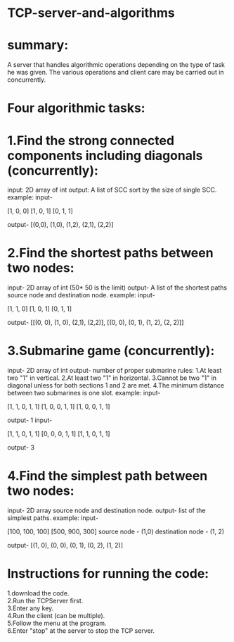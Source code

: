 # TCP-server-and-algorithms


# summary:
A server that handles algorithmic operations depending on the type of task he was given.
The various operations and client care may be carried out in concurrently.

# Four algorithmic tasks:
# 1.Find the strong connected components including diagonals (concurrently):
input: 2D array of int
output: A list of SCC sort by the size of single SCC.
example:
input-

[1, 0, 0]
[1, 0, 1]
[0, 1, 1]

output- [(0,0), (1,0), (1,2), (2,1), (2,2)]

# 2.Find the shortest paths between two nodes:
input- 2D array of int (50* 50 is the limit)
output- A list of the shortest paths source node and destination node.
example:
input-

[1, 1, 0]
[1, 0, 1]
[0, 1, 1]

output- [[(0, 0), (1, 0), (2,1), (2,2)], [(0, 0), (0, 1), (1, 2), (2, 2)]]

# 3.Submarine game (concurrently):
input- 2D array of int
output- number of proper submarine
rules:
1.At least two "1" in vertical.
2.At least two "1" in horizontal.
3.Cannot be two "1" in diagonal unless for both sections 1 and 2 are met.
4.The minimum distance between two submarines is one slot.
example:
input-

[1, 1, 0, 1, 1]
[1, 0, 0, 1, 1]
[1, 0, 0, 1, 1]

output- 1
input-

[1, 1, 0, 1, 1]
[0, 0, 0, 1, 1]
[1, 1, 0, 1, 1]

output- 3

# 4.Find the simplest path between two nodes:
input- 2D array source node and destination node.
output- list of the simplest paths.
example:
input-

[100, 100, 100]
[500, 900, 300]
source node - (1,0)
destination node - (1, 2)

output- [(1, 0), (0, 0), (0, 1), (0, 2), (1, 2)]

# Instructions for running the code:
1.download the code.  
2.Run the TCPServer first.  
3.Enter any key.  
4.Run the client (can be multiple).  
5.Follow the menu at the program.  
6.Enter "stop" at the server to stop the TCP server.  
